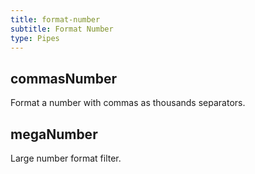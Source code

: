 ```yaml
---
title: format-number
subtitle: Format Number
type: Pipes
---
```


## commasNumber

Format a number with commas as thousands separators.

[comment]: <demo(commas-number)>

## megaNumber

Large number format filter.

[comment]: <demo(mega-number)>
